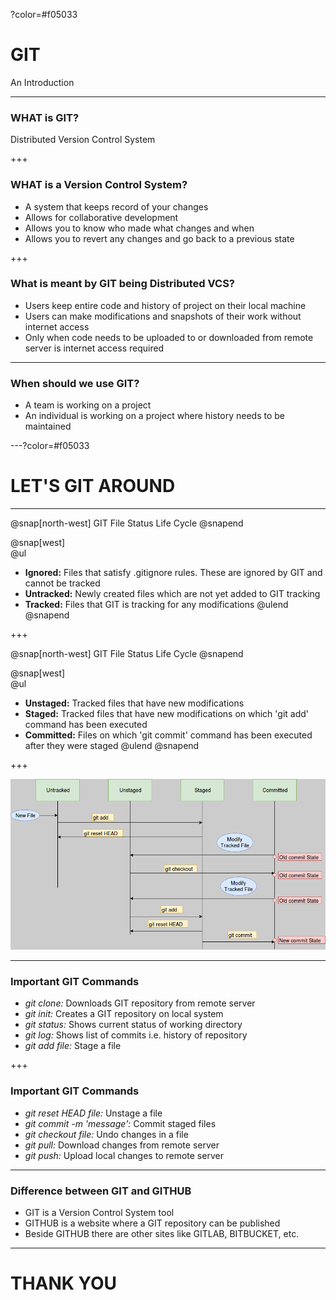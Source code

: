 ?color=#f05033
# GIT 

An Introduction

---

### WHAT is GIT?

Distributed Version Control System

+++

### WHAT is a Version Control System?

- A system that keeps record of your changes
- Allows for collaborative development
- Allows you to know who made what changes and when
- Allows you to revert any changes and go back to a previous state

+++

### What is meant by GIT being Distributed VCS?

- Users keep entire code and history of project on their local machine
- Users can make modifications and snapshots of their work without internet access
- Only when code needs to be uploaded to or downloaded from remote server is internet access required

---

### When should we use GIT?

- A team is working on a project
- An individual is working on a project where history needs to be maintained

---?color=#f05033

# LET'S GIT AROUND

---

@snap[north-west]
GIT File Status Life Cycle
@snapend

@snap[west]
<br>
@ul
- **Ignored:** Files that satisfy .gitignore rules. These are ignored by GIT and cannot be tracked 
- **Untracked:** Newly created files which are not yet added to GIT tracking
- **Tracked:** Files that GIT is tracking for any modifications
@ulend
@snapend

+++

@snap[north-west]
GIT File Status Life Cycle
@snapend

@snap[west]
<br>
@ul
- **Unstaged:** Tracked files that have new modifications
- **Staged:** Tracked files that have new modifications on which 'git add' command has been executed
- **Committed:** Files on which 'git commit' command has been executed after they were staged
@ulend
@snapend

+++

![File Life Cycle](/img/git_file_life_cycle.png )

---

### Important GIT Commands

- *git clone:* Downloads GIT repository from remote server
- *git init:* Creates a GIT repository on local system
- *git status:* Shows current status of working directory
- *git log:* Shows list of commits i.e. history of repository
- *git add file:* Stage a file

+++

### Important GIT Commands

- *git reset HEAD file:* Unstage a file
- *git commit -m 'message':* Commit staged files
- *git checkout file:* Undo changes in a file
- *git pull:* Download changes from remote server
- *git push:* Upload local changes to remote server

---

### Difference between GIT and GITHUB

- GIT is a Version Control System tool
- GITHUB is a website where a GIT repository can be published
- Beside GITHUB there are other sites like GITLAB, BITBUCKET, etc.

---

# THANK YOU
